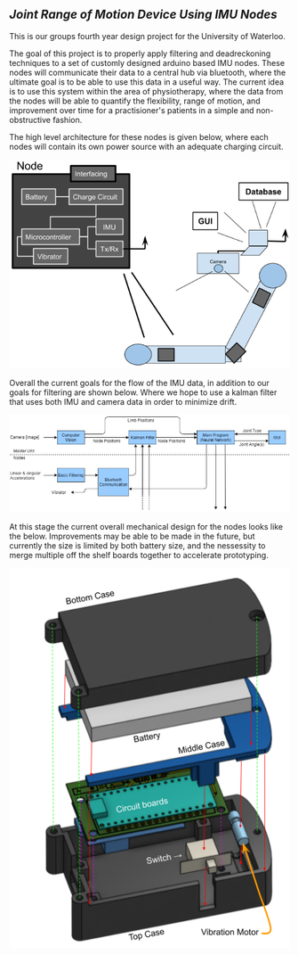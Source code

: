 ***Joint Range of Motion Device Using IMU Nodes***
----------------------------------------------------
This is our groups fourth year design project for the University of Waterloo.

The goal of this project is to properly apply filtering and deadreckoning techniques to a set of customly designed arduino based IMU nodes. These nodes will communicate their data to a central hub via bluetooth, where the ultimate goal is to be able to use this data in a useful way. The current idea is to use this system within the area of physiotherapy, where the data from the nodes will be able to quantify the flexibility, range of motion, and improvement over time for a practisioner's patients in a simple and non-obstructive fashion.

The high level architecture for these nodes is given below, where each nodes will contain its own power source with an adequate charging circuit.

![](./Docs/Diagrams/Node_Architechture.png)

Overall the current goals for the flow of the IMU data, in addition to our goals for filtering are shown below. Where we hope to use a kalman filter that uses both IMU and camera data in order to minimize drift.

![](./Docs/Diagrams/Architechture_Diagram.png)

At this stage the current overall mechanical design for the nodes looks like the below. Improvements may be able to be made in the future, but currently the size is limited by both battery size, and the nessessity to merge multiple off the shelf boards together to accelerate prototyping.

![](./Docs/Diagrams/Mechanical_model.png)
